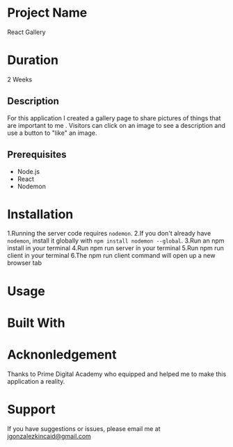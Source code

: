 # Project Name
React Gallery
# Duration 
2 Weeks
## Description

For this application I created a gallery page to share pictures of things that are important to me . Visitors can click on an image to see a description and use a button to "like" an image. 

## Prerequisites
- Node.js
- React
- Nodemon

# Installation
1.Running the server code requires `nodemon`. 
2.If you don't already have `nodemon`, install it globally with `npm install nodemon --global`.
3.Run an npm install in your terminal
4.Run npm run server in your terminal
5.Run npm run client in your terminal
6.The npm run client command will open up a new browser tab


# Usage
# Built With
# Acknonledgement
Thanks to Prime Digital Academy who equipped and helped me to make this application a reality.
# Support
If you have suggestions or issues, please email me at jgonzalezkincaid@gmail.com